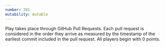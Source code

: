 ```yaml
---
number: 201
mutability: mutable
---
```


Play takes place through GitHub Pull Requests. Each pull request is considered in the order they arrive as measured by the timestamp of the earliest commit included in the pull request. All players begin with 0 points.

